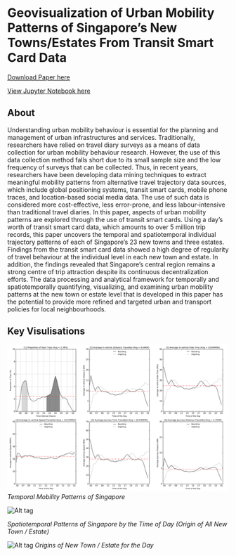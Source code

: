 # Geovisualization of Urban Mobility Patterns of Singapore’s New Towns/Estates From Transit Smart Card Data

[Download Paper here](https://s3-ap-southeast-1.amazonaws.com/delonleogithubio/visualisation_ez_link_card_20160423.pdf)

[View Jupyter Notebook here](https://github.com/delonleo/visualisation_ez_link_card/visualisation_ez_link_card_20160327.ipynb)

## About 

Understanding urban mobility behaviour is essential for the planning and management of urban infrastructures and services. Traditionally, researchers have relied on travel diary surveys as a means of data collection for urban mobility behaviour research. However, the use of this data collection method falls short due to its small sample size and the low frequency of surveys that can be collected. Thus, in recent years, researchers have been developing data mining techniques to extract meaningful mobility patterns from alternative travel trajectory data sources, which include global positioning systems, transit smart cards, mobile phone traces, and location-based social media data. The use of such data is considered more cost-effective, less error-prone, and less labour-intensive than traditional travel diaries. In this paper, aspects of urban mobility patterns are explored through the use of transit smart cards. Using a day’s worth of transit smart card data, which amounts to over 5 million trip records, this paper uncovers the temporal and spatiotemporal individual trajectory patterns of each of Singapore’s 23 new towns and three estates. Findings from the transit smart card data showed a high degree of regularity of travel behaviour at the individual level in each new town and estate. In addition, the findings revealed that Singapore’s central region remains a strong centre of trip attraction despite its continuous decentralization efforts. The data processing and analytical framework for temporally and spatiotemporally quantifying, visualizing, and examining urban mobility patterns at the new town or estate level that is developed in this paper has the potential to provide more refined and targeted urban and transport policies for local neighbourhoods.

## Key Visulisations  

![Alt tag](image/TemporalMobilityPatternsofSingapore.png)
*Temporal Mobility Patterns of Singapore*

![Alt tag](image/SpatiotemporalPatternsinEachNewTownEstateOrigin.png)

*Spatiotemporal Patterns of Singapore by the Time of Day
(Origin of All New Town / Estate)*

![Alt tag](image/OriginsofNewTownEstate.png)
*Origins of New Town / Estate for the Day*

